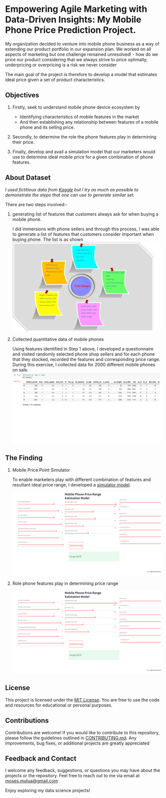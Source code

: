 
# Empowering Agile Marketing with Data-Driven Insights: My Mobile Phone Price Prediction Project.

My organization decided to venture into mobile phone business as a way of extending our product portfolio in our expansion plan. We worked on all aspects of marketing but one challenge remained unresolved! - how do we price our product considering that we always strive to price optimally; underpricing or overpricing is a risk we never consider

The main goal of the project is therefore to develop a model that estimates ideal price given a set of product characteristics.
## Objectives
1. Firstly, seek to understand mobile phone device ecosystem by 
    - Identifying characteristics of mobile features in the market
    -  And then establishing any relationship between features of a mobile phone and its selling price. 

    
2. Secondly, to determine the role the phone features play in determining their price.

3. Finally, develop and avail a simulation model that our marketers would use to determine ideal mobile price for a given combination of phone features.

## About Dataset
 *I used fictitious data from [Kaggle](https://www.kaggle.com/datasets/ybifoundation/mobile-price-range?select=MobilePriceRange.csv) but I try as much as possible to demonstrate the steps that one can use to generate similar set.*

There are two steps involved:-
1. generating list of features that customers always ask for when buying a mobile phone.
   
   I did immersions with phone sellers and through this process, I was able to generate a list of features that customers consider important when buying phone. The list is as shown
   ![](https://github.com/MosesMwalya/mobile_price_app/blob/main/images/Phone%20Features.png)

3. Collected quantitative data of mobile phones
   
   Using features identified in Step 1 above, I developed a questionnaire and visited randomly selected phone shop sellers and for each phone that they stocked, recorded the features and corresponding price range. During this exercise, I collected data for 2000 different mobile phones on sale.
   ![](https://github.com/MosesMwalya/mobile_price_app/blob/main/images/quant_data.png)

## The Finding
1. Mobile Price Point Simulator
   
    To enable marketers play with different combination of features and resultant ideal price range, I developed a [simulator model](https://mobileprice-f4464c53c2d6.herokuapp.com/).


    ![](https://github.com/MosesMwalya/mobile_price_app/blob/main/images/Price_simulation%20Model.png)

1. Role phone features play in determining price range

   ![](https://github.com/MosesMwalya/mobile_price_app/blob/main/images/Price_simulation%20Model.png)

## License
This project is licensed under the [MIT License](https://github.com/MosesMwalya/mobile_price_app/blob/main/LICENSE.md). You are free to use the code and resources for educational or personal purposes.

## Contributions
Contributions are welcome! If you would like to contribute to this repository, please follow the guidelines outlined in [CONTRIBUTING.md](https://github.com/MosesMwalya/mobile_price_app/blob/main/Contributions.md). Any improvements, bug fixes, or additional projects are greatly appreciated

## Feedback and Contact
I welcome any feedback, suggestions, or questions you may have about the projects or the repository. Feel free to reach out to me via email at moses.mutua@gmail.com

Enjoy exploring my data science projects!

